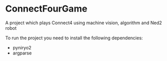 # ConnectFourGame 
A project which plays Connect4 using machine vision, algorithm and Ned2 robot

To run the project you need to install the following dependencies:

- pyniryo2
- argparse